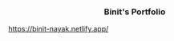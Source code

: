 <div align="center">

  <h3 align="center">Binit's Portfolio</h3>

</div>

https://binit-nayak.netlify.app/
